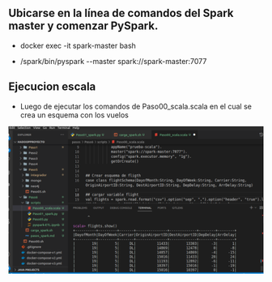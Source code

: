 ## Ubicarse en la línea de comandos del Spark master y comenzar PySpark.

- docker exec -it spark-master bash

- /spark/bin/pyspark --master spark://spark-master:7077

## Ejecucion escala

- Luego de ejecutar los comandos de Paso00_scala.scala en el cual se crea un esquema con los vuelos 

![Alt text](./../../images/scalaflight.png)


